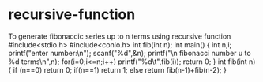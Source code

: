 # recursive-function
To generate fibonaccic series up to n terms using recursive function
#include<stdio.h>
#include<conio.h>
int fib(int n);
int main()
{
    int n,i;
    printf("enter number:\n");
    scanf("%d",&n);
    printf("\n fibonacci number u to %d terms\n",n);
    for(i=0;i<=n;i++)
    printf("%d\t",fib(i));
    return 0;
}
int fib(int n)
{
    if (n==0)
    return 0;
    if(n==1)
    return 1;
    else
    return fib(n-1)+fib(n-2);
}
